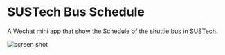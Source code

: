 # SUSTech Bus Schedule

A Wechat mini app that show the Schedule of the shuttle bus in SUSTech.

![screen shot](https://ws1.sinaimg.cn/large/006tNbRwgy1fu5t38od5xg30cb0qo000.gif)
